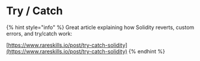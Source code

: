 # Try / Catch

{% hint style="info" %}
Great article explaining how Solidity reverts, custom errors, and try/catch work:

[https://www.rareskills.io/post/try-catch-solidity](https://www.rareskills.io/post/try-catch-solidity)
{% endhint %}
